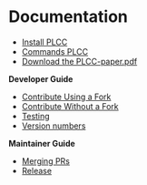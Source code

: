 # Documentation

- [Install PLCC](docs/User/Install.md)
- [Commands PLCC](docs/User/Commands.md)
- [Download the PLCC-paper.pdf](docs/PLCC-paper.pdf)

**Developer Guide**

- [Contribute Using a Fork](docs/Developer/Contribute-Using-a-Fork.md)
- [Contribute Without a Fork](docs/Developer/Contribute-Without-a-Fork.md)
- [Testing](docs/Developer/Testing.md)
- [Version numbers](docs/Developer/Version-numbers.md)

**Maintainer Guide**

- [Merging PRs](docs/Maintainer/Merging-PRs.md)
- [Release](docs/Maintainer/Release.md)

